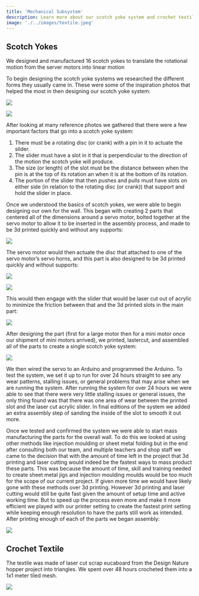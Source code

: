 ```yaml
---
title: 'Mechanical Subsystem'
description: Learn more about our scotch yoke system and crochet textile.
image: './../images/textile.jpeg'
---
```

## Scotch Yokes
We designed and manufactured 16 scotch yokes to translate the rotational motion from the server motors into linear motion

To begin designing the scotch yoke systems we researched the different forms they usually came in. These were some of the inspiration photos that helped the most in then designing our scotch yoke system:

![](/images/scotchyoke.png)

![](/images/scotchyoke2.png)

After looking at many reference photos we gathered that there were a few important factors that go into a scotch yoke system:

1. There must be a rotating disc (or crank) with a pin in it to actuate the slider. 
2. The slider must have a slot in it that is perpendicular to the direction of the motion the scotch yoke will produce.
3. The size (or length) of the slot must be the distance between when the pin is at the top of its rotation an when it is at the  bottom of its rotation.
4. The portion of the slider that then pushes and pulls must have slots on either side (in relation to the rotating disc (or crank)) that support and hold the slider in place.

Once we understood the basics of scotch yokes, we were able to begin designing our own for the wall. This began with creating 2 parts that centered all of the dimensions around a servo motor, bolted together at the servo motor to allow it to be inserted in the assembly process, and made to be 3d printed quickly and without any supports:

![](/images/cad.png)

The servo motor would then actuate the disc that attached to one of the servo motor’s servo horns, and this part is also designed to be 3d printed quickly and without supports:

![](/images/cad2.png) 

![](/images/cad3.png) 

This would then engage with the slider that would be laser cut out of acrylic to minimize the friction between that and the 3d printed slots in the main part:

![](/images/cad4.png)

After designing the part (first for a large motor then for a mini motor once our shipment of mini motors arrived), we printed, lastercut, and assembled all of the parts to create a single scotch yoke system:

![](/images/wall1.jpeg)

We then wired the servo to an Arduino and programmed the Arduino. To test the system, we set it up to run for over 24 hours straight to see any wear patterns, stalling issues, or general problems that may arise when we are running the system. After running the system for over 24 hours we were able to see that there were very little stalling issues or general issues, the only thing found was that there was one area of wear between the printed slot and the laser cut acrylic slider. In final editions of the system we added an extra assembly step of sanding the inside of the slot to smooth it out more. 

Once we tested and confirmed the system we were able to start mass manufacturing the parts for the overall wall. To do this we looked at using other methods like injection moulding or sheet metal folding but in the end after consulting both our team, and multiple teachers and shop staff we came to the decision that with the amount of time left in the project that 3d printing and laser cutting would indeed be the fastest ways to mass product these parts. This was because the amount of time, skill and training needed to create sheet metal jigs and injection moulding moulds would be too much for the scope of our current project. If given more time we would have likely gone with these methods over 3d printing. However 3d printing and laser cutting would still be quite fast given the amount of setup time and active working time. But to speed up the process even more and make it more efficient we played with our printer setting to create the fastest print setting while keeping enough resolution to have the parts still work as intended.
After printing enough of each of the parts we began assembly:

![](/images/wallmaking.gif)

## Crochet Textile
The textile was made of laser cut scrap eucaboard from the Design Nature hopper project into triangles. We spent over 48 hours crocheted them into a 1x1 meter tiled mesh. 

![](/images/yarn.jpeg)
